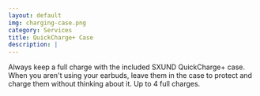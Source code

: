 ```yaml
---
layout: default
img: charging-case.png
category: Services
title: QuickCharge+ Case
description: |
---
```

  Always keep a full charge with the included SXUND QuickCharge+ case. When you aren't using your earbuds, leave them in the case to protect and charge them without thinking about it. Up to 4 full charges.
